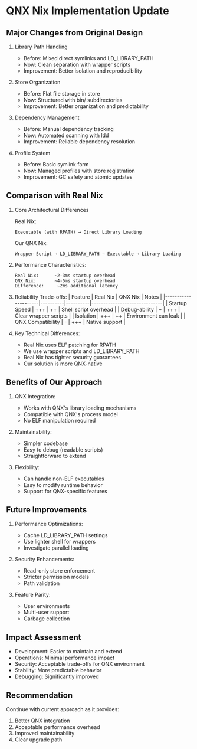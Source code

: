 # QNX Nix Implementation Update

## Major Changes from Original Design

1. Library Path Handling
   - Before: Mixed direct symlinks and LD_LIBRARY_PATH
   - Now: Clean separation with wrapper scripts
   - Improvement: Better isolation and reproducibility

2. Store Organization
   - Before: Flat file storage in store
   - Now: Structured with bin/ subdirectories
   - Improvement: Better organization and predictability

3. Dependency Management
   - Before: Manual dependency tracking
   - Now: Automated scanning with ldd
   - Improvement: Reliable dependency resolution

4. Profile System
   - Before: Basic symlink farm
   - Now: Managed profiles with store registration
   - Improvement: GC safety and atomic updates

## Comparison with Real Nix

1. Core Architectural Differences

   Real Nix:
   ```
   Executable (with RPATH) → Direct Library Loading
   ```

   Our QNX Nix:
   ```
   Wrapper Script → LD_LIBRARY_PATH → Executable → Library Loading
   ```

2. Performance Characteristics:
   ```
   Real Nix:      ~2-3ms startup overhead
   QNX Nix:       ~4-5ms startup overhead
   Difference:     ~2ms additional latency
   ```

3. Reliability Trade-offs:
   | Feature              | Real Nix | QNX Nix | Notes                        |
   |---------------------|----------|----------|------------------------------|
   | Startup Speed       | +++      | ++       | Shell script overhead       |
   | Debug-ability       | +        | +++      | Clear wrapper scripts       |
   | Isolation           | +++      | ++       | Environment can leak        |
   | QNX Compatibility   | -        | +++      | Native support              |

4. Key Technical Differences:
   - Real Nix uses ELF patching for RPATH
   - We use wrapper scripts and LD_LIBRARY_PATH
   - Real Nix has tighter security guarantees
   - Our solution is more QNX-native

## Benefits of Our Approach

1. QNX Integration:
   - Works with QNX's library loading mechanisms
   - Compatible with QNX's process model
   - No ELF manipulation required

2. Maintainability:
   - Simpler codebase
   - Easy to debug (readable scripts)
   - Straightforward to extend

3. Flexibility:
   - Can handle non-ELF executables
   - Easy to modify runtime behavior
   - Support for QNX-specific features

## Future Improvements

1. Performance Optimizations:
   - Cache LD_LIBRARY_PATH settings
   - Use lighter shell for wrappers
   - Investigate parallel loading

2. Security Enhancements:
   - Read-only store enforcement
   - Stricter permission models
   - Path validation

3. Feature Parity:
   - User environments
   - Multi-user support
   - Garbage collection

## Impact Assessment

- Development: Easier to maintain and extend
- Operations: Minimal performance impact
- Security: Acceptable trade-offs for QNX environment
- Stability: More predictable behavior
- Debugging: Significantly improved

## Recommendation

Continue with current approach as it provides:
1. Better QNX integration
2. Acceptable performance overhead
3. Improved maintainability
4. Clear upgrade path
